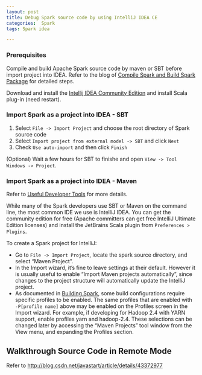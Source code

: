 ```yaml
---
layout: post
title: Debug Spark source code by using IntelliJ IDEA CE
categories:  Spark
tags: Spark idea

---
```


### Prerequisites

Compile and build Apache Spark source code by maven or SBT before import project into IDEA. Refer to the blog of [Compile Spark and Build Spark Package](https://qili93.github.io/Build-and-Compile-Spark/) for detailed steps.

Download and install the [Intellij IDEA Community Edition](https://www.jetbrains.com/idea/download/) and install Scala plug-in (need restart).

### Import Spark as a project into IDEA - SBT

1. Select `File -> Import Project` and choose the root directory of Spark source code
2. Select `Import project from external model -> SBT` and click `Next`
3. Check `Use auto-import` and then click `Finish`

(Optional) Wait a few hours for SBT to finishe and open `View -> Tool Windows -> Project`.

### Import Spark as a project into IDEA - Maven

Refer to [Useful Developer Tools](http://spark.apache.org/developer-tools.html) for more details.

While many of the Spark developers use SBT or Maven on the command line, the most common IDE we use is IntelliJ IDEA. You can get the community edition for free (Apache committers can get free IntelliJ Ultimate Edition licenses) and install the JetBrains Scala plugin from `Preferences > Plugins`.

To create a Spark project for IntelliJ:

- Go to `File -> Import Project`, locate the spark source directory, and select “Maven Project”.
- In the Import wizard, it’s fine to leave settings at their default. However it is usually useful to enable “Import Maven projects automatically”, since changes to the project structure will automatically update the IntelliJ project.
- As documented in [Building Spark](http://spark.apache.org/docs/latest/building-spark.html), some build configurations require specific profiles to be enabled. The same profiles that are enabled with `-P[profile name]` above may be enabled on the Profiles screen in the Import wizard. For example, if developing for Hadoop 2.4 with YARN support, enable profiles yarn and hadoop-2.4. These selections can be changed later by accessing the “Maven Projects” tool window from the View menu, and expanding the Profiles section.



## Walkthrough Source Code in Remote Mode

Refer to http://blog.csdn.net/javastart/article/details/43372977